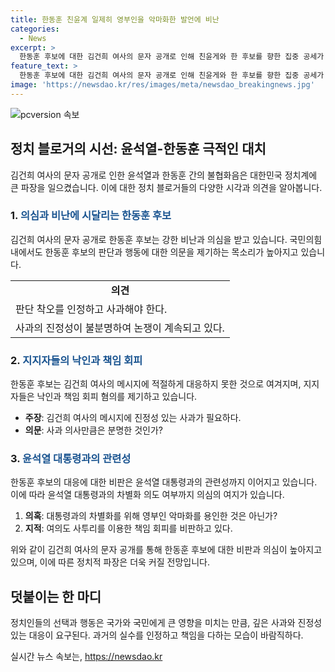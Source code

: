 ```yaml
---
title: 한동훈 친윤계 일제히 영부인을 악마화한 발언에 비난
categories:
  - News
excerpt: >
  한동훈 후보에 대한 김건희 여사의 문자 공개로 인해 친윤게와 한 후보를 향한 집중 공세가 확산되고 있습니다. 권성동 국회의원은 한 후보에게 판단 착오를 인정하고 사과할 것을 촉구하며 비판했습니다. 또한, 조정훈 의원과 장예찬 전 최고위원도 각각 한 후보의 태도를 비난하며 사과의 중요성을 강조했습니다. 결국, 김건희 여사의 문자 공개로 인해 한 후보의 이미지와 정치적 의도가 논의되고 있습니다.
feature_text: >
  한동훈 후보에 대한 김건희 여사의 문자 공개로 인해 친윤게와 한 후보를 향한 집중 공세가 확산되고 있습니다. 권성동 국회의원은 한 후보에게 판단 착오를 인정하고 사과할 것을 촉구하며 비판했습니다. 또한, 조정훈 의원과 장예찬 전 최고위원도 각각 한 후보의 태도를 비난하며 사과의 중요성을 강조했습니다. 결국, 김건희 여사의 문자 공개로 인해 한 후보의 이미지와 정치적 의도가 논의되고 있습니다.
image: 'https://newsdao.kr/res/images/meta/newsdao_breakingnews.jpg'
---
```


<p><img src="https://newsdao.kr/res/images/meta/newsdao_breakingnews.jpg" alt="pcversion 속보" /></p>

<h2 data-ke-size="size26">정치 블로거의 시선: 윤석열-한동훈 극적인 대치</h2>

<p data-ke-size="size16">
  김건희 여사의 문자 공개로 인한 윤석열과 한동훈 간의 불협화음은 대한민국 정치계에 큰 파장을 일으켰습니다. 이에 대한 정치 블로거들의 다양한 시각과 의견을 알아봅니다.
</p>

<h3>1. <b><span style="color: #1a5490;">의심과 비난에 시달리는 한동훈 후보</span></b></h3>

<p data-ke-size="size16">
  김건희 여사의 문자 공개로 한동훈 후보는 강한 비난과 의심을 받고 있습니다. 국민의힘 내에서도 한동훈 후보의 판단과 행동에 대한 의문을 제기하는 목소리가 높아지고 있습니다.
</p>

<table>
  <tr>
    <td style="text-align: center; height: 17px;"><b>의견</b></td>
  </tr>
  <tr>
    <td>판단 착오를 인정하고 사과해야 한다.</td>
  </tr>
  <tr>
    <td>사과의 진정성이 불분명하여 논쟁이 계속되고 있다.</td>
  </tr>
</table>

<h3>2. <b><span style="color: #1a5490;">지지자들의 낙인과 책임 회피</span></b></h3>

<p data-ke-size="size16">
  한동훈 후보는 김건희 여사의 메시지에 적절하게 대응하지 못한 것으로 여겨지며, 지지자들은 낙인과 책임 회피 혐의를 제기하고 있습니다.
</p>

<ul>
  <li><b>주장</b>: 김건희 여사의 메시지에 진정성 있는 사과가 필요하다.</li>
  <li><b>의문</b>: 사과 의사만큼은 분명한 것인가?</li>
</ul>

<h3>3. <b><span style="color: #1a5490;">윤석열 대통령과의 관련성</span></b></h3>

<p data-ke-size="size16">
  한동훈 후보의 대응에 대한 비판은 윤석열 대통령과의 관련성까지 이어지고 있습니다. 이에 따라 윤석열 대통령과의 차별화 의도 여부까지 의심의 여지가 있습니다.
</p>

<ol>
  <li><b>의혹</b>: 대통령과의 차별화를 위해 영부인 악마화를 용인한 것은 아닌가?</li>
  <li><b>지적</b>: 여의도 사투리를 이용한 책임 회피를 비판하고 있다.</li>
</ol>

<p data-ke-size="size16">
  위와 같이 김건희 여사의 문자 공개를 통해 한동훈 후보에 대한 비판과 의심이 높아지고 있으며, 이에 따른 정치적 파장은 더욱 커질 전망입니다.
</p>

<h2 data-ke-size="size26">덧붙이는 한 마디</h2>

<p data-ke-size="size16">
  정치인들의 선택과 행동은 국가와 국민에게 큰 영향을 미치는 만큼, 깊은 사과와 진정성 있는 대응이 요구된다. 과거의 실수를 인정하고 책임을 다하는 모습이 바람직하다.
</p>
실시간 뉴스 속보는, <a href="https://newsdao.kr" rel="dofollow">https://newsdao.kr</a>


